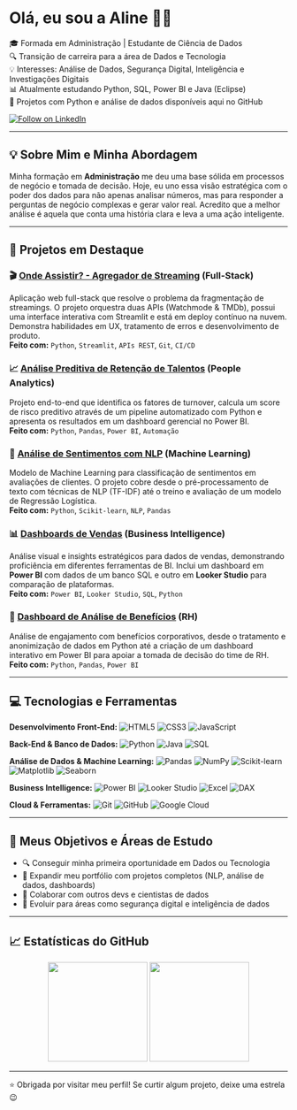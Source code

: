 # Olá, eu sou a Aline 👩‍💻

🎓 Formada em Administração | Estudante de Ciência de Dados  
🔍 Transição de carreira para a área de Dados e Tecnologia  
💡 Interesses: Análise de Dados, Segurança Digital, Inteligência e Investigações Digitais  
📊 Atualmente estudando Python, SQL, Power BI e Java (Eclipse)  
🐍 Projetos com Python e análise de dados disponíveis aqui no GitHub  


<a href="https://www.linkedin.com/comm/mynetwork/discovery-see-all?usecase=PEOPLE_FOLLOWS&followMember=alinedapaz" target="_blank">
  <img src="https://img.shields.io/badge/Follow on-LinkedIn-0A66C2?style=for-the-badge&logo=linkedin&logoColor=white" alt="Follow on LinkedIn"/>
</a>

---

## 💡 Sobre Mim e Minha Abordagem

Minha formação em **Administração** me deu uma base sólida em processos de negócio e tomada de decisão. Hoje, eu uno essa visão estratégica com o poder dos dados para não apenas analisar números, mas para responder a perguntas de negócio complexas e gerar valor real. Acredito que a melhor análise é aquela que conta uma história clara e leva a uma ação inteligente.

---

## 🚀 Projetos em Destaque

### 🎬 [Onde Assistir? - Agregador de Streaming](https://github.com/alinepax/app-onde-assistir) (Full-Stack)
Aplicação web full-stack que resolve o problema da fragmentação de streamings. O projeto orquestra duas APIs (Watchmode & TMDb), possui uma interface interativa com Streamlit e está em deploy contínuo na nuvem. Demonstra habilidades em UX, tratamento de erros e desenvolvimento de produto.  
**Feito com:** `Python`, `Streamlit`, `APIs REST`, `Git`, `CI/CD`

### 📈 [Análise Preditiva de Retenção de Talentos](https://github.com/alinepax/analise-de-retencao-rh) (People Analytics)
Projeto end-to-end que identifica os fatores de turnover, calcula um score de risco preditivo através de um pipeline automatizado com Python e apresenta os resultados em um dashboard gerencial no Power BI.  
**Feito com:** `Python`, `Pandas`, `Power BI`, `Automação`

### 🔎 [Análise de Sentimentos com NLP](https://github.com/alinepax/nlp-avaliacoes-clientes) (Machine Learning)
Modelo de Machine Learning para classificação de sentimentos em avaliações de clientes. O projeto cobre desde o pré-processamento de texto com técnicas de NLP (TF-IDF) até o treino e avaliação de um modelo de Regressão Logística.  
**Feito com:** `Python`, `Scikit-learn`, `NLP`, `Pandas`

### 📊 [Dashboards de Vendas](https://github.com/alinepax/dashboard-vendas) (Business Intelligence)
Análise visual e insights estratégicos para dados de vendas, demonstrando proficiência em diferentes ferramentas de BI. Inclui um dashboard em **Power BI** com dados de um banco SQL e outro em **Looker Studio** para comparação de plataformas.  
**Feito com:** `Power BI`, `Looker Studio`, `SQL`, `Python`

### 👥 [Dashboard de Análise de Benefícios](https://github.com/alinepax/dashboard-beneficios) (RH)
Análise de engajamento com benefícios corporativos, desde o tratamento e anonimização de dados em Python até a criação de um dashboard interativo em Power BI para apoiar a tomada de decisão do time de RH.  
**Feito com:** `Python`, `Pandas`, `Power BI`
  
---

## 💻 Tecnologias e Ferramentas

**Desenvolvimento Front-End:**
<img src="https://img.shields.io/badge/HTML5-E34F26?style=for-the-badge&logo=html5&logoColor=white" alt="HTML5"/>
<img src="https://img.shields.io/badge/CSS3-1572B6?style=for-the-badge&logo=css3&logoColor=white" alt="CSS3"/>
<img src="https://img.shields.io/badge/JavaScript-F7DF1E?style=for-the-badge&logo=javascript&logoColor=black" alt="JavaScript"/>

**Back-End & Banco de Dados:**
<img src="https://img.shields.io/badge/Python-3776AB?style=for-the-badge&logo=python&logoColor=white" alt="Python"/>
<img src="https://img.shields.io/badge/Java-ED8B00?style=for-the-badge&logo=openjdk&logoColor=white" alt="Java"/>
<img src="https://img.shields.io/badge/SQL-4479A1?style=for-the-badge&logo=postgresql&logoColor=white" alt="SQL"/>

**Análise de Dados & Machine Learning:**
<img src="https://img.shields.io/badge/Pandas-150458?style=for-the-badge&logo=pandas&logoColor=white" alt="Pandas"/>
<img src="https://img.shields.io/badge/NumPy-013243?style=for-the-badge&logo=numpy&logoColor=white" alt="NumPy"/>
<img src="https://img.shields.io/badge/SciKit--Learn-F7931E?style=for-the-badge&logo=scikit-learn&logoColor=white" alt="Scikit-learn"/>
<img src="https://img.shields.io/badge/Matplotlib-3776AB?style=for-the-badge&logo=matplotlib&logoColor=white" alt="Matplotlib"/>
<img src="https://img.shields.io/badge/Seaborn-3776AB?style=for-the-badge&logo=seaborn&logoColor=white" alt="Seaborn"/>

**Business Intelligence:**
<img src="https://img.shields.io/badge/Power%20BI-F2C811?style=for-the-badge&logo=power-bi&logoColor=black" alt="Power BI"/>
<img src="https://img.shields.io/badge/Looker%20Studio-4285F4?style=for-the-badge&logo=google-looker&logoColor=white" alt="Looker Studio"/>
<img src="https://img.shields.io/badge/Microsoft%20Excel-217346?style=for-the-badge&logo=microsoft-excel&logoColor=white" alt="Excel"/>
<img src="https://img.shields.io/badge/DAX-F2C811?style=for-the-badge&logo=power-bi&logoColor=black" alt="DAX"/>

**Cloud & Ferramentas:**
<img src="https://img.shields.io/badge/Git-F05032?style=for-the-badge&logo=git&logoColor=white" alt="Git"/>
<img src="https://img.shields.io/badge/GitHub-181717?style=for-the-badge&logo=github&logoColor=white" alt="GitHub"/>
<img src="https://img.shields.io/badge/Google%20Cloud-4285F4?style=for-the-badge&logo=google-cloud&logoColor=white" alt="Google Cloud"/>

---

## 🚀 Meus Objetivos e Áreas de Estudo

- 🔍 Conseguir minha primeira oportunidade em Dados ou Tecnologia
- 📂 Expandir meu portfólio com projetos completos (NLP, análise de dados, dashboards)
- 🤝 Colaborar com outros devs e cientistas de dados
- 🚀 Evoluir para áreas como segurança digital e inteligência de dados

---

## 📈 Estatísticas do GitHub

<div align="center">
  <img height="180em" src="https://github-readme-stats.vercel.app/api?username=alinepax&show_icons=true&theme=radical" />
  <img height="180em" src="https://github-readme-stats.vercel.app/api/top-langs/?username=alinepax&layout=compact&theme=radical" />
</div>


---

⭐ Obrigada por visitar meu perfil! Se curtir algum projeto, deixe uma estrela 😉
